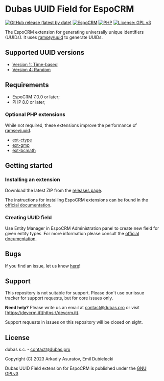 # Dubas UUID Field for EspoCRM

[![GitHub release (latest by date)](https://img.shields.io/github/v/release/dubas-pro/ext-uuid-field)](https://devcrm.it/uuid)
[![EspoCRM](https://img.shields.io/badge/espocrm-%3E%3D7.0.0-blue)](#dubas-uuid-field-for-espocrm)
[![PHP](https://img.shields.io/badge/php-%3E%3D8.0-blue)](#dubas-uuid-field-for-espocrm)
[![License: GPL v3](https://img.shields.io/badge/License-GPLv3-blue.svg)](https://www.gnu.org/licenses/gpl-3.0)

The EspoCRM extension for generating universally unique identifiers (UUIDs). It uses [ramsey/uuid](https://github.com/ramsey/uuid) to generate UUIDs.

## Supported UUID versions

- [Version 1: Time-based](https://uuid.ramsey.dev/en/latest/rfc4122/version1.html#rfc4122-version1)
- [Version 4: Random](https://uuid.ramsey.dev/en/latest/rfc4122/version4.html#rfc4122-version4)

## Requirements

- EspoCRM 7.0.0 or later;
- PHP 8.0 or later;

### Optional PHP extensions

While not required, these extensions improve the performance of [ramsey/uuid](https://github.com/ramsey/uuid).

- [ext-ctype](https://www.php.net/manual/en/book.ctype.php)
- [ext-gmp](https://www.php.net/manual/en/book.gmp.php)
- [ext-bcmath](https://www.php.net/manual/en/book.bc.php)

## Getting started

### Installing an extension

Download the latest ZIP from the [releases page](https://github.com/dubas-pro/ext-uuid-field/releases/latest).

The instructions for installing EspoCRM extensions can be found in the [official documentation](https://docs.espocrm.com/administration/extensions/#installing).

### Creating UUID field

Use Entity Manager in EspoCRM Administration panel to create new field for given entity types. For more information please consult the [official documentation](https://docs.espocrm.com/administration/entity-manager/).

## Bugs

If you find an issue, let us know [here](https://github.com/dubas-pro/ext-uuid-field/issues/new)!

## Support

This repository is not suitable for support. Please don't use our issue tracker for support requests, but for core issues only.

**Need help?** Please write us an email at <a href="mailto:contact@dubas.pro">contact@dubas.pro</a> or visit [https://devcrm.it](https://devcrm.it).

Support requests in issues on this repository will be closed on sight.

## License

dubas s.c. - contact@dubas.pro

Copyright (C) 2023 Arkadiy Asuratov, Emil Dubielecki

Dubas UUID Field extension for EspoCRM is published under the [GNU GPLv3](https://www.gnu.org/licenses/gpl-3.0.html).
